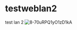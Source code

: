 # testweblan2
test lan 2
![8-70uRPQ1yO1zD1kA](https://github.com/kaiinsum/testweblan2/assets/129088862/f9e02b96-63ef-45e5-b71b-bdc2f48f9a95)

